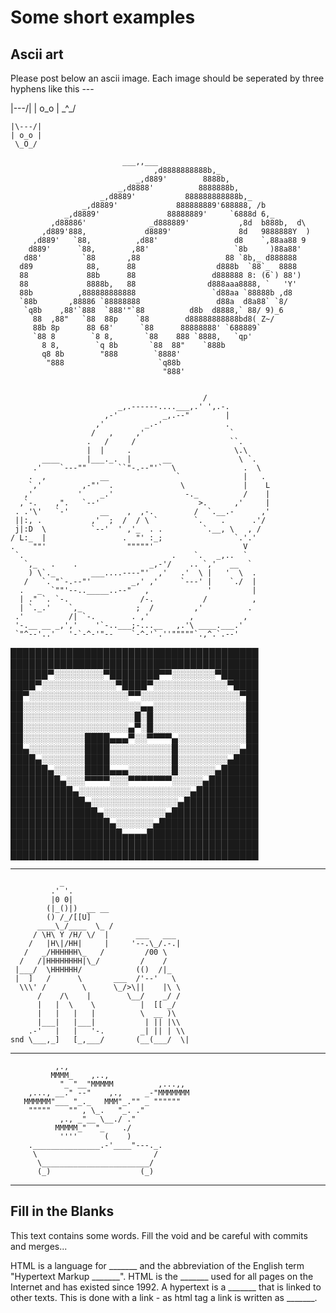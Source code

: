 # Some short examples

## Ascii art

Please post below an ascii image. Each image should be seperated by three hyphens like this ---

|\---/|
| o_o |
 \_^_/

~~~
|\---/|
| o_o |
 \_O_/
~~~

~~~
                         ___,,___
                                ,d8888888888b,_
                            _,d889'        8888b,
                        _,d8888'          8888888b,
                    _,d8889'           888888888888b,_
                _,d8889'             888888889'688888, /b
            _,d8889'               88888889'     `6888d 6,_
         ,d88886'              _d888889'           ,8d  b888b,  d\
       ,d889'888,             d8889'               8d   9888888Y  )
     ,d889'   `88,          ,d88'                 d8    `,88aa88 9
    d889'      `88,        ,88'                   `8b     )88a88'
   d88'         `88       ,88                   88 `8b,_ d888888
  d89            88,      88                  d888b  `88`_  8888
  88             88b      88                 d888888 8: (6`) 88')
  88             8888b,   88                d888aaa8888, `   'Y'
  88b          ,888888888888                 `d88aa `88888b ,d8
  `88b       ,88886 `88888888                 d88a  d8a88` `8/
   `q8b    ,88'`888  `888'"`88          d8b  d8888,` 88/ 9)_6
     88  ,88"   `88  88p    `88        d88888888888bd8( Z~/
     88b 8p      88 68'      `88      88888888' `688889`
     `88 8        `8 8,       `88    888 `8888,   `qp'
       8 8,        `q 8b       `88  88"    `888b
       q8 8b        "888        `8888'
        "888                     `q88b
                                  "888'
~~~


~~~

                                           /
                        _,.------....___,.' ',.-.
                     ,-'          _,.--"        |
                   ,'         _.-'              .
                  /   ,     ,'                   `
                 .   /     /                     ``.
                 |  |     .                       \.\
       ____      |___._.  |       __               \ `.
     .'    `---""       ``"-.--"'`  \               .  \
    .  ,            __               `              |   .
    `,'         ,-"'  .               \             |    L
   ,'          '    _.'                -._          /    |
  ,`-.    ,".   `--'                      >.      ,'     |
 . .'\'   `-'       __    ,  ,-.         /  `.__.-      ,'
 ||:, .           ,'  ;  /  / \ `        `.    .      .'/
 j|:D  \          `--'  ' ,'_  . .         `.__, \   , /
/ L:_  |                 .  "' :_;                `.'.'
.    ""'                  """""'                    V
 `.                                 .    `.   _,..  `
   `,_   .    .                _,-'/    .. `,'   __  `
    ) \`._        ___....----"'  ,'   .'  \ |   '  \  .
   /   `. "`-.--"'         _,' ,'     `---' |    `./  |
  .   _  `""'--.._____..--"   ,             '         |
  | ." `. `-.                /-.           /          ,
  | `._.'    `,_            ;  /         ,'          .
 .'          /| `-.        . ,'         ,           ,
 '-.__ __ _,','    '`-..___;-...__   ,.'\ ____.___.'
 `"^--'..'   '-`-^-'"--    `-^-'`.''"""""`.,^.`.--'

~~~

████████████████████████████████████████
████████████████████████████████████████
██████▀░░░░░░░░▀████████▀▀░░░░░░░▀██████
████▀░░░░░░░░░░░░▀████▀░░░░░░░░░░░░▀████
██▀░░░░░░░░░░░░░░░░▀▀░░░░░░░░░░░░░░░░▀██
██░░░░░░░░░░░░░░░░░░░▄▄░░░░░░░░░░░░░░░██
██░░░░░░░░░░░░░░░░░░█░█░░░░░░░░░░░░░░░██
██░░░░░░░░░░░░░░░░░▄▀░█░░░░░░░░░░░░░░░██
██░░░░░░░░░░████▄▄▄▀░░▀▀▀▀▄░░░░░░░░░░░██
██▄░░░░░░░░░████░░░░░░░░░░█░░░░░░░░░░▄██
████▄░░░░░░░████░░░░░░░░░░█░░░░░░░░▄████
██████▄░░░░░████▄▄▄░░░░░░░█░░░░░░▄██████
████████▄░░░▀▀▀▀░░░▀▀▀▀▀▀▀░░░░░▄████████
██████████▄░░░░░░░░░░░░░░░░░░▄██████████
████████████▄░░░░░░░░░░░░░░▄████████████
██████████████▄░░░░░░░░░░▄██████████████
████████████████▄░░░░░░▄████████████████
██████████████████▄▄▄▄██████████████████
████████████████████████████████████████
████████████████████████████████████████






---
~~~
           _
         .' '.
         |0 0|
        (|_()|)  __ __
        () /_/[[U]
      ____\_/____  \_ /
     / \H\ Y /H/ \/  |      ___   ___
    /   |H\|/HH|     |     '--.\_/.-.|
   /   _/HHHHHH\_   /         /00 \
  /   /|HHHHHHHH|\_/         /    /
 |___/  \HHHHHH/            (()  /|_
 |  ]   /      \       ___  /'--'   \
  \\\' /        \      \_/>\||    |\ \
      /    /\    |        \__/    _/ /
      |   |  \    \          |  [[ _/
      |   |   |   |          \  __ )\
      |___|   |___|           | || |\\
    .-'   |   |   '-.        _| || | \\
snd \___,_]   [_,___/       (__(___/  \|
~~~


***

              ,.,
             MMMM_    ,..,
               "_ "__"MMMMM          ,...,,
        ,..., __." --"    ,.,     _-"MMMMMMM
       MMMMMM"___ "_._   MMM"_."" _ """"""
        """""    "" , \_.   "_. ."
               ,., _"__ \__./ ."
              MMMMM_"  "_    ./
               ''''      (    )
        ._______________.-'____"---._.
         \                          /
          \________________________/
          (_)                    (_)

***

## Fill in the Blanks

This text contains some words.  Fill the void and be careful with commits and merges...

HTML is a language for _______ and the abbreviation of the English term "Hypertext Markup _______". HTML is the _______ used for all pages on the Internet and has existed since 1992. A hypertext is a _______ that is linked to other texts. This is done with a link - as html tag a link is written as _______.
